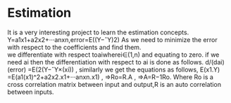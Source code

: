 # Estimation
It is a very interesting project to learn the estimation concepts.
Y=a1x1+a2x2+···anxn,error=E((Y−ˆY)2) 
As we need to minimize the error with respect to the coefficients and find them.  
we differentiate with respect toaiwherei∈(1,n) and equating to zero. if we need ai then the differentiation with respect to ai is done as follows.
d/(dai)(error) =E(2(Y−ˆY×(xi)) ,
similarly we get the equations as follows,
E(x1.Y) =E(a1(x1)^2+a2x2.x1+···anxn.x1) , 
⇒Ro=R.A ,
⇒A=R−1Ro.
Where Ro is a cross correlation matrix between input and output,R is an auto correlation between inputs.
